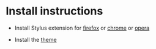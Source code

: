 # Install instructions

- Install Stylus extension for [firefox](https://addons.mozilla.org/en-US/firefox/addon/styl-us/) or [chrome](https://chrome.google.com/webstore/detail/stylus/clngdbkpkpeebahjckkjfobafhncgmne) or [opera](https://addons.opera.com/en-gb/extensions/details/stylus/)

- Install the [theme](https://raw.githubusercontent.com/kevung/backgammongalaxy-custom-style/master/postmanpat-sober.user.css)

